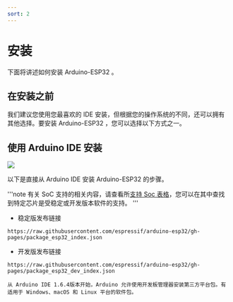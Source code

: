 ```yaml
---
sort: 2
---
```


# 安装
下面将讲述如何安装 Arduino-ESP32 。

## 在安装之前
我们建议您使用您最喜欢的 IDE 安装，但根据您的操作系统的不同，还可以拥有其他选择。要安装 Arduino-ESP32 ，您可以选择以下方式之一。

## 使用 Arduino IDE 安装

![](https://docs.espressif.com/projects/arduino-esp32/en/latest/_images/logo_arduino.png)

以下是直接从 Arduino IDE 安装 Arduino-ESP32 的步骤。

'''note
有关 SoC 支持的相关内容，请查看所[支持 Soc 表格](/esp32Doc/contents/getting_started.html#支持的soc)，您可以在其中查找到特定芯片是受稳定或开发版本软件的支持。
'''

- 稳定版发布链接

```
https://raw.githubusercontent.com/espressif/arduino-esp32/gh-pages/package_esp32_index.json
```

- 开发版发布链接

```
https://raw.githubusercontent.com/espressif/arduino-esp32/gh-pages/package_esp32_dev_index.json
```

```note
从 Arduino IDE 1.6.4版本开始，Arduino 允许使用开发板管理器安装第三方平台包。有适用于 Windows、macOS 和 Linux 平台的软件包。
```
